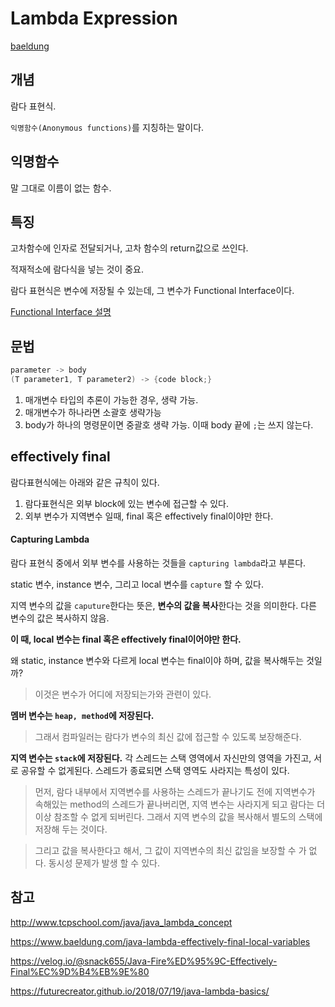 # Lambda Expression
[baeldung](https://www.baeldung.com/tag/lambda-expressions)

## 개념
람다 표현식.

`익명함수(Anonymous functions)`를 지칭하는 말이다.

## 익명함수
말 그대로 이름이 없는 함수.

## 특징
고차함수에 인자로 전달되거나, 고차 함수의 return값으로 쓰인다. 

적재적소에 람다식을 넣는 것이 중요.

람다 표현식은 변수에 저장될 수 있는데, 그 변수가 Functional Interface이다. 

[Functional Interface 설명](./Java%20Functional%20Interface.md)

## 문법
~~~java
parameter -> body
(T parameter1, T parameter2) -> {code block;}
~~~

1. 매개변수 타입의 추론이 가능한 경우, 생략 가능.
2. 매개변수가 하나라면 소괄호 생략가능
3. body가 하나의 명령문이면 중괄호 생략 가능. 이때 body 끝에 `;`는 쓰지 않는다.

## effectively final
람다표현식에는 아래와 같은 규칙이 있다.
1. 람다표현식은 외부 block에 있는 변수에 접근할 수 있다.
2. 외부 변수가 지역변수 일때, final 혹은 effectively final이야만 한다.

#### Capturing Lambda
람다 표현식 중에서 외부 변수를 사용하는 것들을 `capturing lambda`라고 부른다.

 static 변수, instance 변수, 그리고 local 변수를 `capture` 할 수 있다.

지역 변수의 값을 `caputure`한다는 뜻은,
 **변수의 값을 복사**한다는 것을 의미한다. 다른 변수의 값은 복사하지 않음.

**이 때, local 변수는 final 혹은 effectively final이어야만 한다.**

왜 static, instance 변수와 다르게 local 변수는 final이야 하며, 값을 복사해두는 것일까?

>이것은 변수가 어디에 저장되는가와 관련이 있다.

**멤버 변수는 `heap, method`에 저장된다.**
> 그래서 컴파일러는 람다가 변수의 최신 값에 접근할 수 있도록 보장해준다.

**지역 변수는 `stack`에 저장된다.**
각 스레드는 스택 영역에서 자신만의 영역을 가진고, 서로 공유할 수 없게된다.
스레드가 종료되면 스택 영역도 사라지는 특성이 있다.

> 먼저, 람다 내부에서 지역변수를 사용하는 스레드가 끝나기도 전에 지역변수가 속해있는 method의 스레드가 끝나버리면, 지역 변수는 사라지게 되고 람다는 더이상 참조할 수 없게 되버린다.
> 그래서 지역 변수의 값을 복사해서 별도의 스택에 저장해 두는 것이다.

>그리고 값을 복사한다고 해서, 그 값이 지역변수의 최신 값임을 보장할 수 가 없다. 동시성 문제가 발생 할 수 있다.

## 참고
http://www.tcpschool.com/java/java_lambda_concept

https://www.baeldung.com/java-lambda-effectively-final-local-variables

https://velog.io/@snack655/Java-Fire%ED%95%9C-Effectively-Final%EC%9D%B4%EB%9E%80

https://futurecreator.github.io/2018/07/19/java-lambda-basics/

